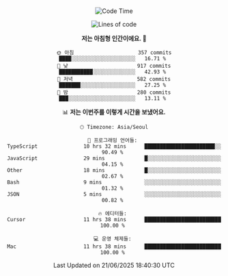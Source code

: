 <div align="center">

<br />

 <!--START_SECTION:waka-->
![Code Time](http://img.shields.io/badge/Code%20Time-4%2C753%20hrs%2017%20mins-blue)

![Lines of code](https://img.shields.io/badge/%EC%A0%80%EB%8A%94%20%EC%97%AC%ED%83%9C%EA%B9%8C%EC%A7%80%20-2.0%20million%20%EC%A4%84%EC%9D%98%20%EC%BD%94%EB%93%9C%EB%A5%BC%20%EC%9E%91%EC%84%B1%ED%96%88%EC%96%B4%EC%9A%94.-blue)

**저는 아침형 인간이에요. 🐤** 

```text
🌞 아침                     357 commits         ████░░░░░░░░░░░░░░░░░░░░░   16.71 % 
🌆 낮　                     917 commits         ███████████░░░░░░░░░░░░░░   42.93 % 
🌃 저녁                     582 commits         ███████░░░░░░░░░░░░░░░░░░   27.25 % 
🌙 밤　                     280 commits         ███░░░░░░░░░░░░░░░░░░░░░░   13.11 % 
```


📊 **저는 이번주를 이렇게 시간을 보냈어요.** 

```text
🕑︎ Timezone: Asia/Seoul

💬 프로그래밍 언어들: 
TypeScript               10 hrs 32 mins      ███████████████████████░░   90.49 % 
JavaScript               29 mins             █░░░░░░░░░░░░░░░░░░░░░░░░   04.15 % 
Other                    18 mins             █░░░░░░░░░░░░░░░░░░░░░░░░   02.67 % 
Bash                     9 mins              ░░░░░░░░░░░░░░░░░░░░░░░░░   01.32 % 
JSON                     5 mins              ░░░░░░░░░░░░░░░░░░░░░░░░░   00.82 % 

🔥 에디터들: 
Cursor                   11 hrs 38 mins      █████████████████████████   100.00 % 

💻 운영 체제들: 
Mac                      11 hrs 38 mins      █████████████████████████   100.00 % 
```


 Last Updated on 21/06/2025 18:40:30 UTC
<!--END_SECTION:waka-->

</div>
